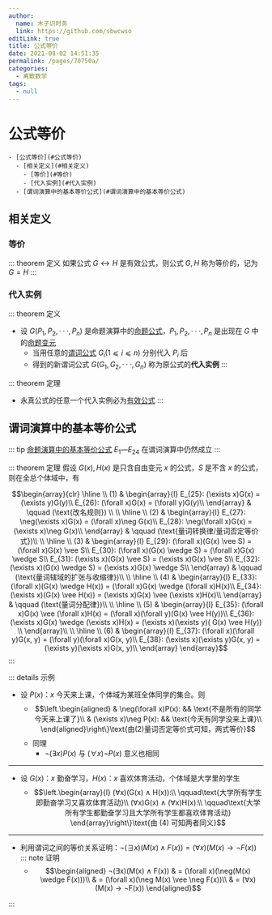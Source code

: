 ```yaml
---
author: 
  name: 木子识时务
  link: https://github.com/sbwcwso
editLink: true
title: 公式等价
date: 2021-08-02 14:51:35
permalink: /pages/70750a/
categories: 
  - 离散数学
tags: 
  - null
---
```


# 公式等价

```markmap
- [公式等价](#公式等价)
  - [相关定义](#相关定义)
    - [等价](#等价)
    - [代入实例](#代入实例)
  - [谓词演算中的基本等价公式](#谓词演算中的基本等价公式)
```

## 相关定义

### 等价

::: theorem 定义
如果公式 $G ↔ H$ 是有效公式，则公式 $G,H$ 称为等价的，记为 $G = H$
:::

### 代入实例

::: theorem 定义
* 设 $G(P_1 , P_2 , · · · , P_n )$ 是命题演算中的[命题公式](/pages/33cfec/#命题公式)，$P_1 , P_2 , · · · , P_n$ 是出现在 $G$ 中的[命题变元](/pages/33cfec/#命题变元)
  * 当用任意的[谓词公式](/pages/0862bd/#合式公式公式) $G_i (1 ⩽ i ⩽ n)$ 分别代入 $P_i$ 后
  * 得到的新谓词公式 $G(G_1 , G_2 , · · · , G_n )$ 称为原公式的**代入实例**
:::

::: theorem 定理
* 永真公式的任意一个代入实例必为[有效公式](/pages/d78220/#公式的分类)
:::



## 谓词演算中的基本等价公式

::: tip
[命题演算中的基本等价公式](/pages/4a4f45/#基本等价关系) $E_1 — E_{24}$ 在谓词演算中仍然成立
:::

::: theorem 定理
假设 $G(x), H(x)$ 是只含自由变元 $x$ 的公式，$S$ 是不含 $x$ 的公式，则在全总个体域中，有

$$\begin{array}{clr}
\hline \\
(1) & \begin{array}{l}
E_{25}: (\exists x)G(x) = (\exists y)G(y)\\
E_{26}: (\forall x)G(x) = (\forall y)G(y)\\
\end{array} & \qquad (\text{改名规则}) \\
\\ \hline \\
(2) & \begin{array}{l}
E_{27}: \neg(\exists x)G(x) = (\forall x)\neg G(x)\\
E_{28}: \neg(\forall x)G(x) = (\exists x)\neg G(x)\\
\end{array} & \qquad (\text{量词转换律/量词否定等价式})\\
\\ \hline \\
(3) & \begin{array}{l}
E_{29}: (\forall x)(G(x) \vee S) = (\forall x)G(x) \vee S\\
E_{30}: (\forall x)(G(x) \wedge S) = (\forall x)G(x) \wedge S\\
E_{31}: (\exists x)(G(x) \vee S) = (\exists x)G(x) \vee S\\
E_{32}: (\exists x)(G(x) \wedge S) = (\exists x)G(x) \wedge S\\
\end{array} & \qquad (\text{量词辖域的扩张与收缩律})\\
\\ \hline \\
(4) & \begin{array}{l}
E_{33}: (\forall x)(G(x) \wedge H(x)) = (\forall x)G(x) \wedge (\forall x)H(x)\\
E_{34}: (\exists x)(G(x) \vee H(x)) = (\exists x)G(x) \vee (\exists x)H(x)\\
\end{array} & \qquad (\text{量词分配律})\\
\\ \hline \\
(5) & \begin{array}{l}
E_{35}: (\forall x)G(x) \vee (\forall x)H(x) = (\forall x)(\forall y)(G(x) \vee H(y))\\
E_{36}: (\exists x)G(x) \wedge (\exists x)H(x) = (\exists x)(\exists y)( G(x) \vee H(y)) \\
\end{array}\\
\\ \hline \\
(6) & \begin{array}{l}
E_{37}: (\forall x)(\forall y)G(x, y) = (\forall y)(\forall x)G(x, y)\\
E_{38}: (\exists x)(\exists y)G(x, y) = (\exists y)(\exists x)G(x, y)\\
\end{array}
\end{array}$$
:::

::: details 示例
* 设 $P(x)$：$x$ 今天来上课，个体域为某班全体同学的集合。则
  * $$\left.\begin{aligned}
  & \neg(\forall x)P(x): && \text{不是所有的同学今天来上课了}\\
  & (\exists x)\neg P(x): && \text{今天有同学没来上课}\\
  \end{aligned}\right\}\text{由(2)量词否定等价式可知，两式等价}$$
  * 同理
    * $¬(∃x)P(x)$ 与 $(∀x)¬P(x)$ 意义也相同

---

* 设 $G(x)$：$x$ 勤奋学习，$H(x)$：$x$ 喜欢体育活动，个体域是大学里的学生
  * $$\left.\begin{array}{l}
  (∀x)(G(x) ∧ H(x)):\\
  \qquad\text{大学所有学生即勤奋学习又喜欢体育活动}\\
  (∀x)G(x) ∧ (∀x)H(x):\\
  \qquad\text{大学所有学生都勤奋学习且大学所有学生都喜欢体育活动}
  \end{array}\right\}\text{由 (4) 可知两者同义}$$

---

* 利用谓词之间的等价关系证明：$¬(∃x)(M(x) ∧ F(x)) = (∀x)(M(x) → ¬F(x))$
  ::: note 证明
  * $$\begin{aligned}
  ¬(∃x)(M(x) ∧ F(x)) & = (\forall x)(\neg(M(x) \wedge F(x)))\\
                    & = (\forall x)(\neg M(x) \vee \neg F(x))\\
                    & = (∀x)(M(x) → ¬F(x))
  \end{aligned}$$

:::
